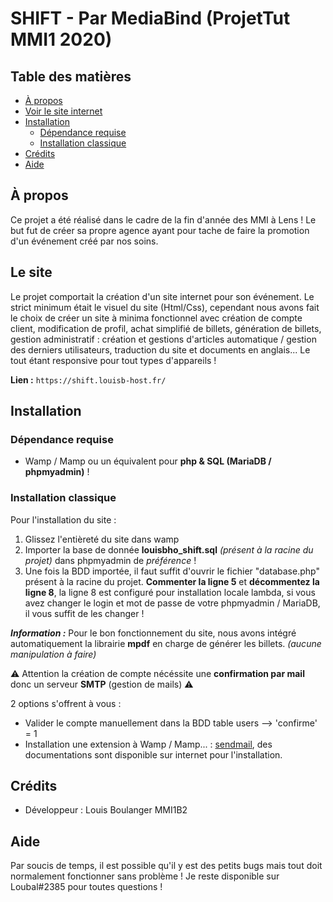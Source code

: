 # SHIFT - Par MediaBind (ProjetTut MMI1 2020)


## Table des matières

- [À propos](#à-propos)
- [Voir le site internet](#le-site)
- [Installation](#installation)
  - [Dépendance requise](#dépendance-requise)
  - [Installation classique](#installation-classique)
- [Crédits](#crédits)
- [Aide](#aide)

## À propos

Ce projet a été réalisé dans le cadre de la fin d'année des MMI à Lens ! Le but fut de créer sa propre agence ayant pour tache de faire la promotion d'un événement créé par nos soins.

## Le site
Le projet comportait la création d'un site internet pour son événement. Le strict minimum était le visuel du site (Html/Css), cependant nous avons fait le choix de créer un site à minima fonctionnel avec création de compte client, modification de profil, achat simplifié de billets, génération de billets, gestion administratif : création et gestions d'articles automatique / gestion des derniers utilisateurs, traduction du site et documents en anglais... Le tout étant responsive pour tout types d'appareils !

**Lien :** `https://shift.louisb-host.fr/`

## Installation

### Dépendance requise
- Wamp / Mamp ou un équivalent pour **php & SQL (MariaDB / phpmyadmin)** !

### Installation classique

Pour l'installation du site :
1. Glissez l'entièreté du site dans wamp 
2. Importer la base de donnée **louisbho_shift.sql** *(présent à la racine du projet)* dans phpmyadmin de *préférence* !
3. Une fois la BDD importée, il faut suffit d'ouvrir le fichier "database.php" présent à la racine du projet. **Commenter la ligne 5** et **décommentez la ligne 8**, la ligne 8 est configuré pour installation locale lambda, si vous avez changer le login et mot de passe de votre phpmyadmin / MariaDB, il vous suffit de les changer !

***Information :*** Pour le bon fonctionnement du site, nous avons intégré automatiquement la librairie **mpdf** en charge de générer les billets. *(aucune manipulation à faire)*

⚠️ Attention la création de compte nécéssite une **confirmation par mail** donc un serveur **SMTP** (gestion de mails) ⚠️

2 options s'offrent à vous : 
  - Valider le compte manuellement dans la BDD table users --> 'confirme' = 1
  - Installation une extension à Wamp / Mamp... : [sendmail](https://www.glob.com.au/sendmail/), des documentations sont disponible sur internet pour l'installation.

## Crédits

- Développeur : Louis Boulanger MMI1B2

## Aide

Par soucis de temps, il est possible qu'il y est des petits bugs mais tout doit normalement fonctionner sans problème !
Je reste disponible sur Loubal#2385 pour toutes questions !
